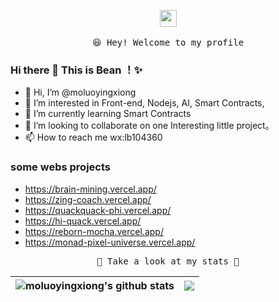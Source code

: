 
  <p align="center">
  <img src="https://user-images.githubusercontent.com/5679180/79618120-0daffb80-80be-11ea-819e-d2b0fa904d07.gif" width="27px">
  <br><br />
  <samp>
    😆 Hey! Welcome to my profile
  </samp>
  </p>
  
  ### Hi there 👋 This is Bean ！✨ 
- 👋 Hi, I’m @moluoyingxiong
- 👀 I’m interested in Front-end, Nodejs, AI, Smart Contracts,       
- 🌱 I’m currently learning Smart Contracts
- 💞️ I’m looking to collaborate on one Interesting little project。    
- 📫 How to reach me wx:lb104360  

### some webs projects
- https://brain-mining.vercel.app/
- https://zing-coach.vercel.app/
- https://quackquack-phi.vercel.app/
- https://hi-quack.vercel.app/
- https://reborn-mocha.vercel.app/
- https://monad-pixel-universe.vercel.app/

<p align="center">
  <samp>
  🍉 Take a look at my stats  🌱
  </samp>
 
| <a> <img align="center" src="https://github-readme-stats.vercel.app/api?username=moluoyingxiong&show_icons=true&include_all_commits=true&theme=buefy&hide_border=true" alt="moluoyingxiong's github stats" /> </a> | <a> <img align="center" src="https://github-readme-stats.vercel.app/api/top-langs/?username=moluoyingxiong&layout=compact&theme=buefy&hide_border=true" /> </a> | 
| ------------- | ------------- |
 
</p>
 
<br />

 



